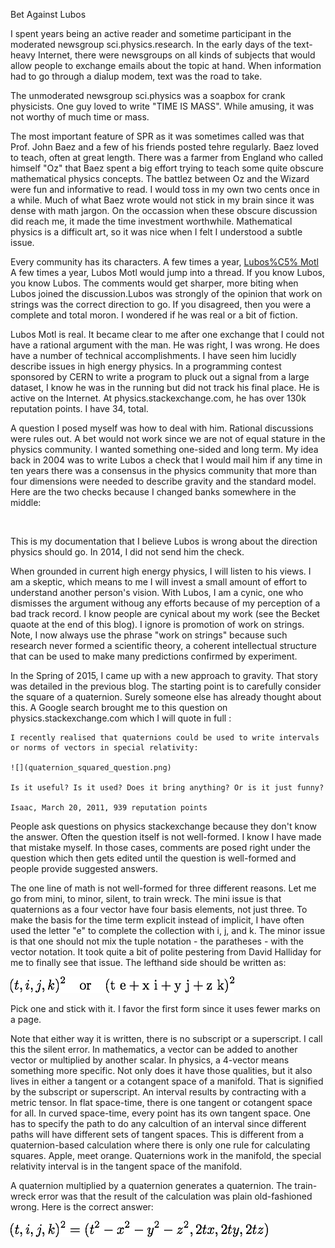 Bet Against Lubos

I spent years being an active reader and sometime participant in the moderated
newsgroup sci.physics.research. In the early days of the text-heavy  Internet,
there were newsgroups on all kinds of subjects that would allow people to
exchange emails about the topic at hand. When information had to go through a
dialup modem, text was the road to take.

The unmoderated newsgroup sci.physics was a soapbox for crank physicists. One
guy loved to write "TIME IS MASS". While amusing, it was not worthy of much
time or mass.

The most important feature of SPR as it was sometimes called was that Prof.
John Baez and a few of his friends posted tehre regularly. Baez loved to teach,
often at great length. There was a farmer from England who called himself "Oz"
that Baez spent a big effort trying to teach some quite obscure mathematical
physics concepts. The battlez between Oz and the Wizard were fun and
informative to read. I would toss in my own two cents once in a while. Much of 
what Baez wrote would not stick in my brain since it was dense with math
jargon. On the occassion when these obscure discussion did reach me, it made
the time investment worthwhile. Mathematical physics is a difficult art, so it
was nice when I felt I understood a subtle issue.

Every community has its characters. A few times a year, [Lubos%C5% Motl](https://en.wikipedia.org/wiki/Lubo%C5%A1_Motl)
A few times a year, Lubos Motl would jump into a thread. If you know Lubos, you
know Lubos. The comments would get sharper, more biting when Lubos joined the
discussion.Lubos was strongly of the opinion that work on strings was the
correct direction to go. If you disagreed, then you were a complete and total
moron. I wondered if he was real or a bit of fiction.

Lubos Motl is real. It became clear to me after one exchange that I could not
have a rational argument with the man. He was right, I was wrong. He does have
a number of technical accomplishments. I have seen him lucidly describe issues
in high energy physics. In a programming contest sponsored by CERN to write a
program to pluck out a signal from a large dataset, I know he was in the
running but did not track his final place. He is active on the Internet. At
physics.stackexchange.com, he has over 130k reputation points. I have 34,
total.

A question I posed myself was how to deal with him. Rational discussions were
rules out. A bet would not work since we are not of equal stature in the
physics community. I wanted something one-sided and long term. My idea back in
2004 was to write Lubos a check that I would mail him if any time in ten years
there was a consensus in the physics community that more than four dimensions 
were needed to describe gravity and the standard model. Here are the two checks
because I changed banks somewhere in the middle:

![]()

This is my documentation that I believe Lubos is wrong about the direction
physics should go. In 2014, I did not send him the check.

When grounded in current high energy physics, I will listen to his views. I am
a skeptic, which means to me I will invest a small amount of effort to
understand another person's vision. With Lubos, I am a cynic, one who dismisses
the argument withoug any efforts because of my perception of a bad track
record. I know people are cynical about my work (see the Becket quaote at the
end of this blog). I ignore is promotion of work on strings. Note, I now always
use the phrase "work on strings" because such research never formed a
scientific theory, a coherent intellectual structure that can be used to make
many predictions confirmed by experiment.

In the Spring of 2015, I came up with a new approach to gravity. That story was
detailed in the previous blog. The starting point is to carefully consider the
square of a quaternion. Surely someone else has already thought about this. A 
Google search brought me to this question on physics.stackexchange.com which I
will quote in full [](http://physics.stackexchange.com/questions/7292/quaternions-and-4-vectors/175223#175223):

    I recently realised that quaternions could be used to write intervals or norms of vectors in special relativity:

    ![](quaternion_squared_question.png)

    Is it useful? Is it used? Does it bring anything? Or is it just funny?

    Isaac, March 20, 2011, 939 reputation points

People ask questions on physics stackexchange because they don't know the 
answer. Often the question itself is not well-formed. I know I have made that
mistake myself. In those cases, comments are posed right under the question
which then gets edited until the question is well-formed and people provide
suggested answers.

The one line of math is not well-formed for three different reasons. Let me go
from mini, to minor, silent, to train wreck. The mini issue is that quaternions as a four
vector have four basis elements, not just three. To make the basis for the time
term explicit instead of implicit, I have often used the letter "e" to complete
the collection with i, j, and k. The minor issue is that one should not mix the
tuple notation - the paratheses - with the vector notation. It took quite a bit
of polite pestering from David Halliday for me to finally see that issue. The
lefthand side should be written as:

![](two_ways_to_write_a_quaternion.png)

Pick one and stick with it. I favor the first form since it uses fewer marks on
a page.

Note that either way it is written, there is no subscript or a superscript. I 
call this the silent error. In mathematics, a vector can be added to another
vector or multiplied by another scalar. In physics, a 4-vector means something
more specific. Not only does it have those qualities, but it also lives in
either a tangent or a cotangent space of a manifold. That is signified by the
subscript or superscript. An interval results by contracting with a metric
tensor. In flat space-time, there is one tangent or cotangent space for all.
In curved space-time, every point has its own tangent space. One has to specify
the path to do any calcultion of an interval since different paths will have
different sets of tangent spaces. This is different from a quaternion-based
calculation where there is only one rule for calculating squares. Apple, meet
orange. Quaternions work in the manifold, the special relativity interval is
in the tangent space of the manifold.

A quaternion multiplied by a quaternion generates a quaternion. The train-wreck
error was that the result of the calculation was plain old-fashioned wrong.
Here is the correct answer:

![](quaternion_squared.png)


